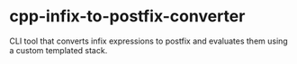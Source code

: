 # cpp-infix-to-postfix-converter
CLI tool that converts infix expressions to postfix and evaluates them using a custom templated stack.
